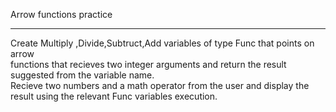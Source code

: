 Arrow functions practice
<hr/>
Create Multiply ,Divide,Subtruct,Add variables of type Func that points on arrow 
<br/>
functions that recieves two integer arguments and return the result suggested from the 
variable name.
<br/>
Recieve two numbers and a math operator from the user
 and display the result using the relevant 
Func variables execution.
